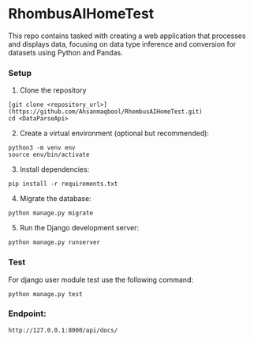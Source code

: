# RhombusAIHomeTest
This repo contains tasked with creating a web application that processes and displays data, focusing on data type inference and conversion for datasets using Python and Pandas.


### Setup
1. Clone the repository
```
[git clone <repository_url>](https://github.com/Ahsanmaqbool/RhombusAIHomeTest.git)
cd <DataParseApi>
```
2. Create a virtual environment (optional but recommended):

```
python3 -m venv env
source env/bin/activate
```
3. Install dependencies:
```
pip install -r requirements.txt
``` 
4. Migrate the database:
```
python manage.py migrate
```
5. Run the Django development server:
```
python manage.py runserver
```
### Test
For django user module test use the following command:
```
python manage.py test
```

### Endpoint:
```http://127.0.0.1:8000/api/docs/```
